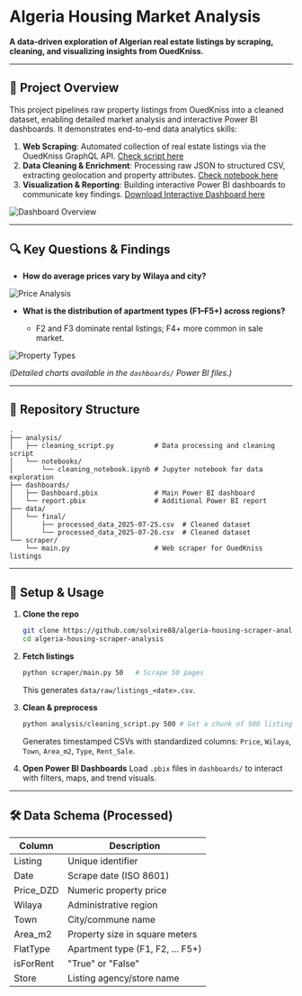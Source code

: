 # Algeria Housing Market Analysis

**A data-driven exploration of Algerian real estate listings by scraping, cleaning, and visualizing insights from OuedKniss.**

---

## 📌 Project Overview

This project pipelines raw property listings from OuedKniss into a cleaned dataset, enabling detailed market analysis and interactive Power BI dashboards. It demonstrates end-to-end data analytics skills:

1. **Web Scraping**: Automated collection of real estate listings via the OuedKniss GraphQL API. [Check script here](scraper/main.py)
2. **Data Cleaning & Enrichment**: Processing raw JSON to structured CSV, extracting geolocation and property attributes. [Check notebook here](analysis/notebooks/cleaning_notebook.ipynb)
4. **Visualization & Reporting**: Building interactive Power BI dashboards to communicate key findings. [Download Interactive Dashboard here](dashboards/Dashboard.pbix)

![Dashboard Overview](https://tntaizamsozuvsaecpsl.supabase.co/storage/v1/object/public/portfolio/images/RealEstateProject.png)

---

## 🔍 Key Questions & Findings

* **How do average prices vary by Wilaya and city?**
  
![Price Analysis](https://tntaizamsozuvsaecpsl.supabase.co/storage/v1/object/public/portfolio/images/RealEstateProject2.png)

* **What is the distribution of apartment types (F1–F5+) across regions?**

  * F2 and F3 dominate rental listings; F4+ more common in sale market.

![Property Types](https://tntaizamsozuvsaecpsl.supabase.co/storage/v1/object/public/portfolio/images/RealEstateProject3.png)

*(Detailed charts available in the `dashboards/` Power BI files.)*

---

## 📁 Repository Structure

```
.
├── analysis/
│   ├── cleaning_script.py          # Data processing and cleaning script
│   └── notebooks/
│       └── cleaning_notebook.ipynb # Jupyter notebook for data exploration
├── dashboards/
│   ├── Dashboard.pbix              # Main Power BI dashboard
│   └── report.pbix                 # Additional Power BI report
├── data/
│   └── final/
│       ├── processed_data_2025-07-25.csv  # Cleaned dataset
│       └── processed_data_2025-07-26.csv  # Cleaned dataset
└── scraper/
    └── main.py                     # Web scraper for OuedKniss listings
```

---

## 🚀 Setup & Usage

1. **Clone the repo**

   ```bash
   git clone https://github.com/solxire88/algeria-housing-scraper-analysis.git
   cd algeria-housing-scraper-analysis
   ```

2. **Fetch listings**

   ```bash
   python scraper/main.py 50   # Scrape 50 pages
   ```

   This generates `data/raw/listings_<date>.csv`.

3. **Clean & preprocess**

   ```bash
   python analysis/cleaning_script.py 500 # Get a chunk of 500 listings
   ```

   Generates timestamped CSVs with standardized columns: `Price`, `Wilaya`, `Town`, `Area_m2`, `Type`, `Rent_Sale`.


4. **Open Power BI Dashboards**
   Load `.pbix` files in `dashboards/` to interact with filters, maps, and trend visuals.

---

## 🛠 Data Schema (Processed)

| Column      | Description                      |
| ----------- | -------------------------------- |
| Listing     | Unique identifier                |
| Date        | Scrape date (ISO 8601)           |
| Price\_DZD  | Numeric property price           |
| Wilaya      | Administrative region            |
| Town        | City/commune name                |
| Area\_m2    | Property size in square meters   |
| FlatType    | Apartment type (F1, F2, ... F5+) |
| isForRent   | "True" or "False"                |
| Store       | Listing agency/store name        |
